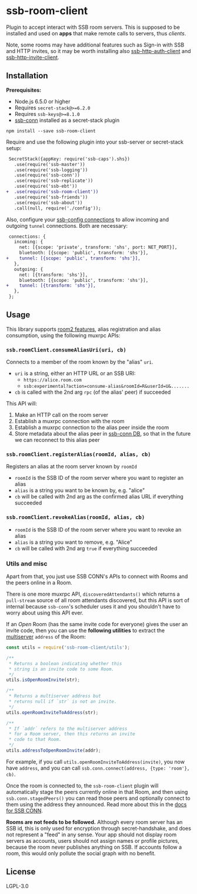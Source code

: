 <!--
SPDX-FileCopyrightText: 2021 Andre Staltz

SPDX-License-Identifier: CC0-1.0
-->

# ssb-room-client

Plugin to accept interact with SSB room servers. This is supposed to be installed and used on **apps** that make remote calls to servers, thus _clients_.

Note, some rooms may have additional features such as Sign-in with SSB and HTTP invites, so it may be worth installing also [ssb-http-auth-client](https://github.com/ssb-ngi-pointer/ssb-http-auth-client) and [ssb-http-invite-client](https://github.com/ssb-ngi-pointer/ssb-http-invite-client).

## Installation

**Prerequisites:**

- Node.js 6.5.0 or higher
- Requires `secret-stack@>=6.2.0`
- Requires `ssb-keys@>=8.1.0`
- [ssb-conn](https://github.com/staltz/ssb-conn) installed as a secret-stack plugin

```
npm install --save ssb-room-client
```

Require and use the following plugin into your ssb-server or secret-stack setup:

```diff
 SecretStack({appKey: require('ssb-caps').shs})
   .use(require('ssb-master'))
   .use(require('ssb-logging'))
   .use(require('ssb-conn'))
   .use(require('ssb-replicate'))
   .use(require('ssb-ebt'))
+  .use(require('ssb-room-client'))
   .use(require('ssb-friends'))
   .use(require('ssb-about'))
   .call(null, require('./config'));
```

Also, configure your [ssb-config connections](https://github.com/ssbc/ssb-config) to allow incoming and outgoing `tunnel` connections. Both are necessary:

```diff
 connections: {
   incoming: {
     net: [{scope: 'private', transform: 'shs', port: NET_PORT}],
     bluetooth: [{scope: 'public', transform: 'shs'}],
+    tunnel: [{scope: 'public', transform: 'shs'}],
   },
   outgoing: {
     net: [{transform: 'shs'}],
     bluetooth: [{scope: 'public', transform: 'shs'}],
+    tunnel: [{transform: 'shs'}],
   },
 };
```

## Usage

This library supports [room2 features](https://github.com/ssb-ngi-pointer/rooms2), alias registration and alias consumption, using the following muxrpc APIs:

### `ssb.roomClient.consumeAliasUri(uri, cb)`

Connects to a member of the room known by the "alias" `uri`.

* `uri` is a string, either an HTTP URL or an SSB URI:
    * `https://alice.room.com`
    * `ssb:experimental?action=consume-alias&roomId=R&userId=U&.......`
* `cb` is called with the 2nd arg `rpc` (of the alias' peer) if succeeded

This API will:

1. Make an HTTP call on the room server
2. Establish a muxrpc connection with the room
3. Establish a muxrpc connection to the alias peer inside the room
4. Store metadata about the alias peer in [ssb-conn DB](https://github.com/staltz/ssb-conn/), so that in the future we can reconnect to this alias peer

### `ssb.roomClient.registerAlias(roomId, alias, cb)`

Registers an alias at the room server known by `roomId`

* `roomId` is the SSB ID of the room server where you want to register an alias
* `alias` is a string you want to be known by, e.g. "alice"
* `cb` will be called with 2nd arg as the confirmed alias URL if everything succeeded

### `ssb.roomClient.revokeAlias(roomId, alias, cb)`

* `roomId` is the SSB ID of the room server where you want to revoke an alias
* `alias` is a string you want to remove, e.g. "Alice"
* `cb` will be called with 2nd arg `true` if everything succeeded

### Utils and misc

Apart from that, you just use SSB CONN's APIs to connect with Rooms and the peers online in a Room.

There is one more muxrpc API, `discoveredAttendants()` which returns a `pull-stream` source of all room attendants discovered, but this API is sort of internal because `ssb-conn`'s scheduler uses it and you shouldn't have to worry about using this API ever.

If an _Open_ Room (has the same invite code for everyone) gives the user an invite code, then you can use the **following utilities** to extract the [multiserver](https://github.com/ssbc/multiserver) `address` of the Room:

```js
const utils = require('ssb-room-client/utils');

/**
 * Returns a boolean indicating whether this
 * string is an invite code to some Room.
 */
utils.isOpenRoomInvite(str);

/**
 * Returns a multiserver address but
 * returns null if `str` is not an invite.
 */
utils.openRoomInviteToAddress(str);

/**
 * If `addr` refers to the multiserver address
 * for a Room server, then this returns an invite
 * code to that Room.
 */
utils.addressToOpenRoomInvite(addr);
```

For example, if you call `utils.openRoomInviteToAddress(invite)`, you now have `address`, and you can call `ssb.conn.connect(address, {type: 'room'}, cb)`.

Once the room is connected to, the `ssb-room-client` plugin will automatically stage the peers currently online in that Room, and then using `ssb.conn.stagedPeers()` you can read those peers and optionally connect to them using the address they announced. Read more about this in the [docs for SSB CONN](https://github.com/staltz/ssb-conn).

**Rooms are not feeds to be followed.** Although every room server has an SSB id, this is only used for encryption through secret-handshake, and does not represent a "feed" in any sense. Your app should not display room servers as accounts, users should not assign names or profile pictures, because the room never publishes anything on SSB. If accounts follow a room, this would only pollute the social graph with no benefit.

## License

LGPL-3.0
